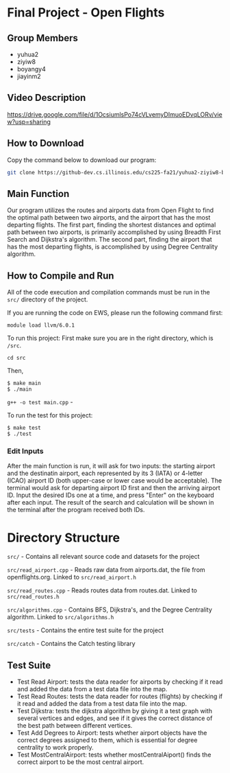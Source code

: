 # Final Project - Open Flights

## Group Members
- yuhua2
- ziyiw8
- boyangy4
- jiayinm2

## Video Description
https://drive.google.com/file/d/1OcsiumlsPo74cVLvemyDImuoEDvqLORv/view?usp=sharing

## How to Download
Copy the command below to download our program:
```bash
git clone https://github-dev.cs.illinois.edu/cs225-fa21/yuhua2-ziyiw8-boyangy4-jiayinm2
```

## Main Function
Our program utilizes the routes and airports data from Open Flight to find the optimal path between two airports, and the airport that has the most departing flights. The first part, finding the shortest distances and optimal path between two airports, is primarily accomplished by using Breadth First Search and Dijkstra's algorithm. The second part, finding the airport that has the most departing flights, is accomplished
by using Degree Centrality algorithm.

## How to Compile and Run

All of the code execution and compilation commands must be run in the `src/` directory of the project.

If you are running the code on EWS, please run the following command first:
```
module load llvm/6.0.1
```
To run this project:
First make sure you are in the right directory, which is `/src`.
```
cd src
```
Then, 
```
$ make main
$ ./main
```

`g++ -o test main.cpp` -

To run the test for this project:
```
$ make test
$ ./test
```

### Edit Inputs
After the main function is run, it will ask for two inputs: the starting airport and the destinatin airport, each represented by its 3 (IATA) or 4-letter (ICAO) airport ID (both upper-case or lower case would be acceptable). The terminal would ask for departing airport ID first and then the arriving airport ID. Input the desired IDs one at a time, and press "Enter" on the keyboard after each input. The result of the search and calculation will be shown in the terminal after the program received both IDs.

# Directory Structure

`src/` - Contains all relevant source code and datasets for the project

`src/read_airport.cpp` - Reads raw data from airports.dat, the file from openflights.org. Linked to `src/read_airport.h`

`src/read_routes.cpp` - Reads routes data from routes.dat. Linked to `src/read_routes.h`

`src/algorithms.cpp` - Contains BFS, Dijkstra's, and the Degree Centrality algorithm. Linked to `src/algorithms.h`

`src/tests` - Contains the entire test suite for the project

`src/catch` - Contains the Catch testing library

## Test Suite
- Test Read Airport: tests the data reader for airports by checking if it read and added the data from a test data file into the map.
- Test Read Routes: tests the data reader for routes (flights) by checking if it read and added the data from a test data file into the map.
- Test Dijkstra: tests the dijkstra algorithm by giving it a test graph with several vertices and edges, and see if it gives the correct distance of the best path between different vertices.
- Test Add Degrees to Airport: tests whether airport objects have the correct degrees assigned to them, which is essential for degree centrality to work properly.
- Test MostCentralAirport: tests whether mostCentralAiport() finds the correct airport to be the most central airport.
